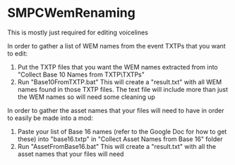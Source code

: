 # SMPCWemRenaming

This is mostly just required for editing voicelines

In order to gather a list of WEM names from the event TXTPs that you want to edit:
1) Put the TXTP files that you want the WEM names extracted from into "Collect Base 10 Names from TXTP\TXTPs"
2) Run "Base10FromTXTP.bat"
This will create a "result.txt" with all WEM names found in those TXTP files. The text file will include more than just the WEM names so will need some cleaning up

In order to gather the asset names that your files will need to have in order to easily be made into a mod:
1) Paste your list of Base 16 names (refer to the Google Doc for how to get these) into "base16.txtp" in "Collect Asset Names from Base 16" folder
2) Run "AssetFromBase16.bat"
This will create a "result.txt" with all the asset names that your files will need
